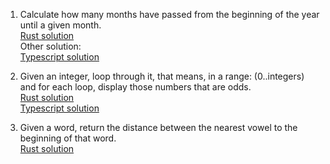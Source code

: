 1) Calculate how many months have passed from the beginning of the year until a given month. </br>
[Rust solution](https://github.com/alejandro0619/programming-challenges/tree/main/exercises/calculate-month-until-date-rs) </br>
Other solution: </br>
[Typescript solution](https://github.com/alejandro0619/programming-challenges/tree/main/exercises/calculate_month_until_date_TS/) </br>

2) Given an integer, loop through it, that means, in a range: (0..integers) and for each loop, display those numbers that are odds. </br>
[Rust solution](https://github.com/alejandro0619/programming-challenges/tree/main/exercises/loop-integers-rs/) </br>
[Typescript solution](https://github.com/alejandro0619/programming-challenges/tree/main/loop-integers-ts) </br>

3) Given a word, return the distance between the nearest vowel to the beginning of that word. </br>
[Rust solution](https://github.com/alejandro0619/programming-challenges/tree/main/exercises/nearest-vowel-rs) </br>
